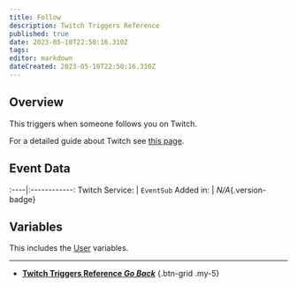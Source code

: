 ```yaml
---
title: Follow
description: Twitch Triggers Reference
published: true
date: 2023-05-10T22:50:16.310Z
tags: 
editor: markdown
dateCreated: 2023-05-10T22:50:16.310Z
---
```


## Overview
This triggers when someone follows you on Twitch.

For a detailed guide about Twitch see [this page](/Platforms/Twitch).

## Event Data
:----|:------------:
Twitch Service: | `EventSub`
Added in: | *N/A*{.version-badge}

## Variables
This includes the [User](/Variables/User-Variables) variables.

---

- [<i class="mdi mdi-chevron-left"></i>**Twitch Triggers Reference *Go Back***](/Triggers/Twitch)
{.btn-grid .my-5}